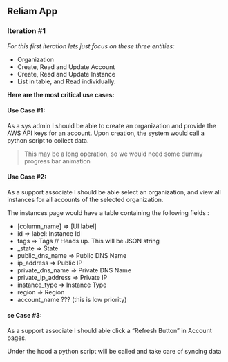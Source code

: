 
<h2>Reliam App</h2>

<h3>Iteration #1</h3>

<i>For this first iteration lets just focus 
on these three entities:</i>

<ul>
<li>Organization</li>
<li>Create, Read and Update Account</li>
<li>Create, Read and Update Instance</li>
<li>List in table, and Read individually.</li>
</ul>


<strong>Here are the most critical use cases:</strong>

<h4>Use Case #1:</h4>

<p>As a sys admin I should be able to create an organization 
and provide the AWS API keys for an account. Upon creation, 
the system would call a python script to collect data. </p>

<blockquote>This may be a long operation, so we would
 need some dummy progress bar animation</blockquote>


<h4>Use Case #2:</h4>
<p>As a support associate I should be able select an organization, 
and view all instances for all accounts of the selected organization. </p>


<p>The instances page would have a table 
containing the following fields : </p>

<ul>
	<li>[column_name] => [UI label]</li>
	<li>id   =>  label: Instance Id</li>
	<li>tags  =>  Tags       // Heads up. This will be JSON string</li>
	<li>_state  =>  State</li>
	<li>public_dns_name => Public DNS Name</li>
	<li>ip_address  =>  Public IP</li>             
	<li>private_dns_name  => Private DNS Name</li>
	<li>private_ip_address  => Private IP</li>
	<li>instance_type  =>  Instance Type</li>
	<li>region  =>  Region</li>
	<li>account_name ??? (this is low priority)</li>
</ul>


<h4>se Case #3:</h4>
<p>As a support associate I should able click a 
“Refresh Button” in Account pages. 
<p>Under the hood a python script will be called 
and take care of syncing data</p>

